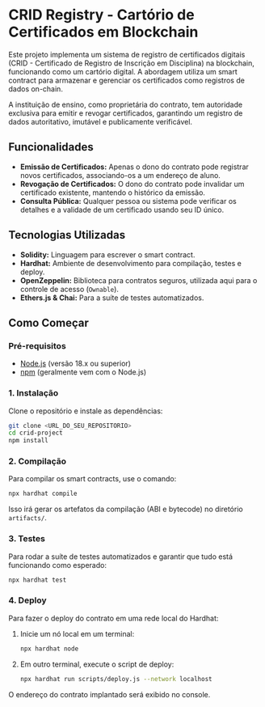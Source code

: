 # CRID Registry - Cartório de Certificados em Blockchain

Este projeto implementa um sistema de registro de certificados digitais (CRID - Certificado de Registro de Inscrição em Disciplina) na blockchain, funcionando como um cartório digital. A abordagem utiliza um smart contract para armazenar e gerenciar os certificados como registros de dados on-chain.

A instituição de ensino, como proprietária do contrato, tem autoridade exclusiva para emitir e revogar certificados, garantindo um registro de dados autoritativo, imutável e publicamente verificável.

## Funcionalidades

*   **Emissão de Certificados:** Apenas o dono do contrato pode registrar novos certificados, associando-os a um endereço de aluno.
*   **Revogação de Certificados:** O dono do contrato pode invalidar um certificado existente, mantendo o histórico da emissão.
*   **Consulta Pública:** Qualquer pessoa ou sistema pode verificar os detalhes e a validade de um certificado usando seu ID único.

## Tecnologias Utilizadas

*   **Solidity:** Linguagem para escrever o smart contract.
*   **Hardhat:** Ambiente de desenvolvimento para compilação, testes e deploy.
*   **OpenZeppelin:** Biblioteca para contratos seguros, utilizada aqui para o controle de acesso (`Ownable`).
*   **Ethers.js & Chai:** Para a suíte de testes automatizados.

## Como Começar

### Pré-requisitos

*   [Node.js](https://nodejs.org/) (versão 18.x ou superior)
*   [npm](https://www.npmjs.com/) (geralmente vem com o Node.js)

### 1. Instalação

Clone o repositório e instale as dependências:

```bash
git clone <URL_DO_SEU_REPOSITORIO>
cd crid-project
npm install
```

### 2. Compilação

Para compilar os smart contracts, use o comando:

```bash
npx hardhat compile
```
Isso irá gerar os artefatos da compilação (ABI e bytecode) no diretório `artifacts/`.

### 3. Testes

Para rodar a suíte de testes automatizados e garantir que tudo está funcionando como esperado:

```bash
npx hardhat test
```

### 4. Deploy

Para fazer o deploy do contrato em uma rede local do Hardhat:

1.  Inicie um nó local em um terminal:
    ```bash
    npx hardhat node
    ```

2.  Em outro terminal, execute o script de deploy:
    ```bash
    npx hardhat run scripts/deploy.js --network localhost
    ```

O endereço do contrato implantado será exibido no console.
